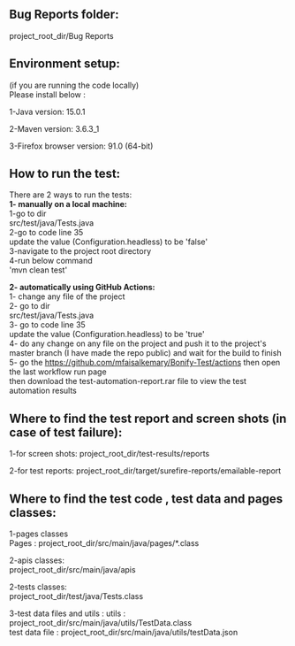 Bug Reports folder:
------------------
project_root_dir/Bug Reports


Environment setup:
------------------
(if you are running the code locally)  
Please install below :

1-Java version: 15.0.1

2-Maven version: 3.6.3_1

3-Firefox browser version: 91.0 (64-bit)


How to run the test:
---------------------

There are 2 ways to run the tests:  
  **1- manually on a local machine:**  
1-go to dir   
src/test/java/Tests.java  
2-go to code line 35  
update the value (Configuration.headless) to be 'false'  
3-navigate to the project root directory  
4-run below command  
'mvn clean test'

**2- automatically using GitHub Actions:**  
1- change any file of the project  
2- go to dir   
src/test/java/Tests.java  
3- go to code line 35  
update the value (Configuration.headless) to be 'true'  
4- do any change on any file on the project and push it to the project's master branch
(I have made the repo public) and wait for the build to finish   
5- go the  https://github.com/mfaisalkemary/Bonify-Test/actions then open the last workflow run page  
then download the test-automation-report.rar file  to view the test automation results 









Where to find the test report and screen shots (in case of test failure):
-----------------------------------------------
1-for screen shots:
project_root_dir/test-results/reports

2-for test reports:
project_root_dir/target/surefire-reports/emailable-report




Where to find the test code , test data and  pages classes:
-------------------------------------------------------
1-pages classes  
Pages : project_root_dir/src/main/java/pages/*.class

2-apis classes:  
project_root_dir/src/main/java/apis

2-tests classes:  
project_root_dir/test/java/Tests.class

3-test data files and utils :
utils : project_root_dir/src/main/java/utils/TestData.class  
test data file : project_root_dir/src/main/java/utils/testData.json  

